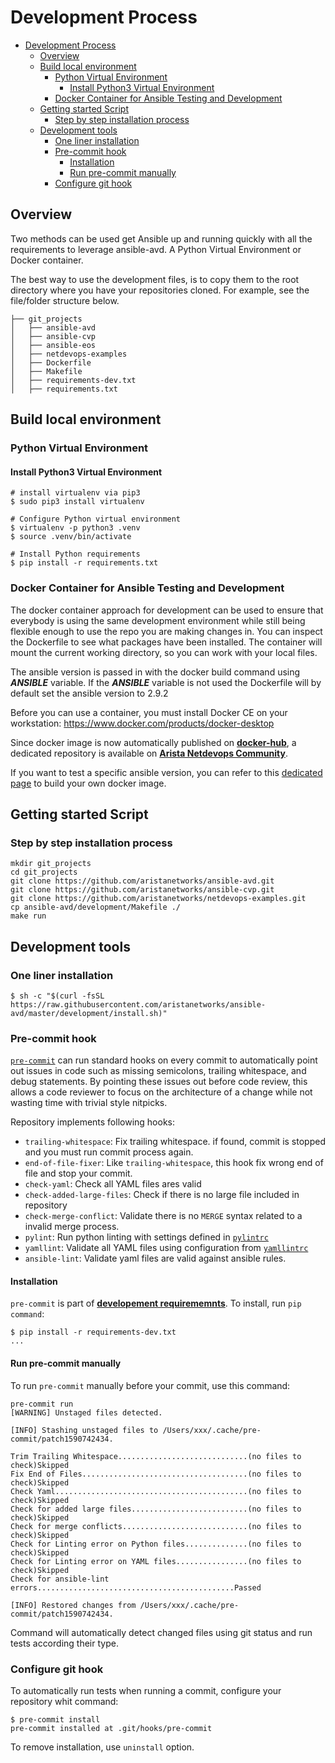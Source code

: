 # Development Process

- [Development Process](#development-process)
  - [Overview](#overview)
  - [Build local environment](#build-local-environment)
    - [Python Virtual Environment](#python-virtual-environment)
      - [Install Python3 Virtual Environment](#install-python3-virtual-environment)
    - [Docker Container for Ansible Testing and Development](#docker-container-for-ansible-testing-and-development)
  - [Getting started Script](#getting-started-script)
    - [Step by step installation process](#step-by-step-installation-process)
  - [Development tools](#development-tools)
    - [One liner installation](#one-liner-installation)
    - [Pre-commit hook](#pre-commit-hook)
      - [Installation](#installation)
      - [Run pre-commit manually](#run-pre-commit-manually)
    - [Configure git hook](#configure-git-hook)

## Overview

Two methods can be used get Ansible up and running quickly with all the requirements to leverage ansible-avd.
A Python Virtual Environment or Docker container.

The best way to use the development files, is to copy them to the root directory where you have your repositories cloned.
For example, see the file/folder structure below.

```shell
├── git_projects
│   ├── ansible-avd
│   ├── ansible-cvp
│   ├── ansible-eos
│   ├── netdevops-examples
│   ├── Dockerfile
│   ├── Makefile
│   ├── requirements-dev.txt
│   ├── requirements.txt

```

## Build local environment

### Python Virtual Environment

#### Install Python3 Virtual Environment

```shell
# install virtualenv via pip3
$ sudo pip3 install virtualenv

```

```shell
# Configure Python virtual environment
$ virtualenv -p python3 .venv
$ source .venv/bin/activate

# Install Python requirements
$ pip install -r requirements.txt

```

### Docker Container for Ansible Testing and Development

The docker container approach for development can be used to ensure that everybody is using the same development environment while still being flexible enough to use the repo you are making changes in. You can inspect the Dockerfile to see what packages have been installed.
The container will mount the current working directory, so you can work with your local files.

The ansible version is passed in with the docker build command using ***ANSIBLE*** variable.  If the ***ANSIBLE*** variable is not used the Dockerfile will by default set the ansible version to 2.9.2

Before you can use a container, you must install Docker CE on your workstation: https://www.docker.com/products/docker-desktop

Since docker image is now automatically published on [__docker-hub__](https://hub.docker.com/repository/docker/avdteam/base), a dedicated repository is available on [__Arista Netdevops Community__](https://github.com/arista-netdevops-community/docker-avd-base).

If you want to test a specific ansible version, you can refer to this [dedicated page](https://github.com/arista-netdevops-community/docker-avd-base/blob/master/USAGE.md) to build your own docker image.

## Getting started Script

### Step by step installation process

```shell
mkdir git_projects
cd git_projects
git clone https://github.com/aristanetworks/ansible-avd.git
git clone https://github.com/aristanetworks/ansible-cvp.git
git clone https://github.com/aristanetworks/netdevops-examples.git
cp ansible-avd/development/Makefile ./
make run
```

## Development tools

### One liner installation

```shell
$ sh -c "$(curl -fsSL https://raw.githubusercontent.com/aristanetworks/ansible-avd/master/development/install.sh)"
```

### Pre-commit hook

[`pre-commit`](../.pre-commit-config.yaml) can run standard hooks on every commit to automatically point out issues in code such as missing semicolons, trailing whitespace, and debug statements. By pointing these issues out before code review, this allows a code reviewer to focus on the architecture of a change while not wasting time with trivial style nitpicks.

Repository implements following hooks:

- `trailing-whitespace`: Fix trailing whitespace. if found, commit is stopped and you must run commit process again.
- `end-of-file-fixer`: Like `trailing-whitespace`, this hook fix wrong end of file and stop your commit.
- `check-yaml`: Check all YAML files ares valid
- `check-added-large-files`: Check if there is no large file included in repository
- `check-merge-conflict`: Validate there is no `MERGE` syntax related to a invalid merge process.
- `pylint`: Run python linting with settings defined in [`pylintrc`](../pylintrc)
- `yamllint`: Validate all YAML files using configuration from [`yamllintrc`](../.github/yamllintrc)
- `ansible-lint`: Validate yaml files are valid against ansible rules.

#### Installation

`pre-commit` is part of [__developement requirememnts__](./requirements-dev.txt). To install, run `pip command`:

```shell
$ pip install -r requirements-dev.txt
...
```

#### Run pre-commit manually

To run `pre-commit` manually before your commit, use this command:

```shell
pre-commit run
[WARNING] Unstaged files detected.

[INFO] Stashing unstaged files to /Users/xxx/.cache/pre-commit/patch1590742434.

Trim Trailing Whitespace.............................(no files to check)Skipped
Fix End of Files.....................................(no files to check)Skipped
Check Yaml...........................................(no files to check)Skipped
Check for added large files..........................(no files to check)Skipped
Check for merge conflicts............................(no files to check)Skipped
Check for Linting error on Python files..............(no files to check)Skipped
Check for Linting error on YAML files................(no files to check)Skipped
Check for ansible-lint errors............................................Passed

[INFO] Restored changes from /Users/xxx/.cache/pre-commit/patch1590742434.
```

Command will automatically detect changed files using git status and run tests according their type.

### Configure git hook

To automatically run tests when running a commit, configure your repository whit command:

```shell
$ pre-commit install
pre-commit installed at .git/hooks/pre-commit
```

To remove installation, use `uninstall` option.
